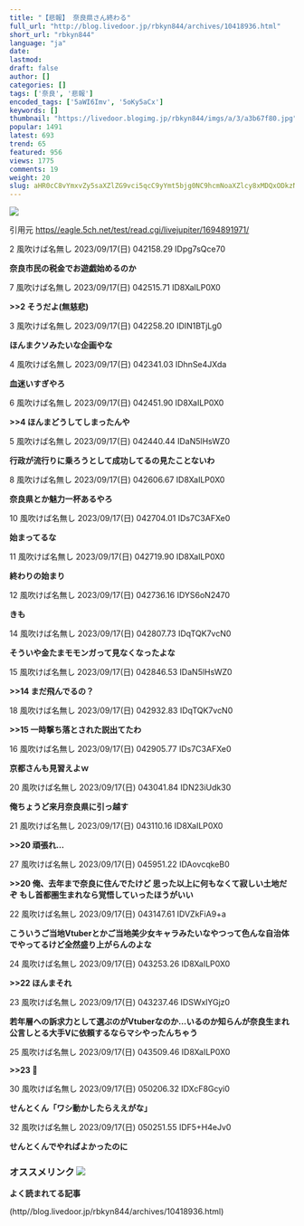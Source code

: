```yaml
---
title: "【悲報】 奈良県さん終わる"
full_url: "http://blog.livedoor.jp/rbkyn844/archives/10418936.html"
short_url: "rbkyn844"
language: "ja"
date: 
lastmod: 
draft: false
author: []
categories: []
tags: ['奈良', '悲報']
encoded_tags: ['5aWI6Imv', '5oKy5aCx']
keywords: []
thumbnail: "https://livedoor.blogimg.jp/rbkyn844/imgs/a/3/a3b67f80.jpg"
popular: 1491
latest: 693
trend: 65
featured: 956
views: 1775
comments: 19
weight: 20
slug: aHR0cC8vYmxvZy5saXZlZG9vci5qcC9yYmt5bjg0NC9hcmNoaXZlcy8xMDQxODkzNi5odG1s
---
```


![](https://livedoor.blogimg.jp/rbkyn844/imgs/a/3/a3b67f80.jpg)

<div><p>引用元 <a href='https//eagle.5ch.net/test/read.cgi/livejupiter/1694891971/' target='_blank'>https//eagle.5ch.net/test/read.cgi/livejupiter/1694891971/</a></p> <p class='res1'>2 風吹けば名無し 2023/09/17(日) 042158.29 IDpg7sQce70 </p> <p class='res2'><b> 奈良市民の税金でお遊戯始めるのか </b></p> <p class='res1'>7 風吹けば名無し 2023/09/17(日) 042515.71 ID8XaILP0X0 </p> <p class='res2'><b> >>2 そうだよ(無慈悲) </b></p> <p class='res1'>3 風吹けば名無し 2023/09/17(日) 042258.20 IDIN1BTjLg0 </p> <p class='res2'><b> ほんまクソみたいな企画やな </b></p> <p class='res1'>4 風吹けば名無し 2023/09/17(日) 042341.03 IDhnSe4JXda </p> <p class='res2'><b> 血迷いすぎやろ </b></p> <p class='res1'>6 風吹けば名無し 2023/09/17(日) 042451.90 ID8XaILP0X0 </p> <p class='res2'><b> >>4 ほんまどうしてしまったんや </b></p> <p class='res1'>5 風吹けば名無し 2023/09/17(日) 042440.44 IDaN5lHsWZ0 </p> <p class='res2'><b> 行政が流行りに乗ろうとして成功してるの見たことないわ </b></p> <p class='res1'>8 風吹けば名無し 2023/09/17(日) 042606.67 ID8XaILP0X0 </p> <p class='res2'><b> 奈良県とか魅力一杯あるやろ </b></p> <p class='res1'>10 風吹けば名無し 2023/09/17(日) 042704.01 IDs7C3AFXe0 </p> <p class='res2'><b> 始まってるな </b></p> <p class='no-pc'></p> <p class='res1'>11 風吹けば名無し 2023/09/17(日) 042719.90 ID8XaILP0X0 </p> <p class='res2'><b> 終わりの始まり </b></p> <p class='res1'>12 風吹けば名無し 2023/09/17(日) 042736.16 IDYS6oN2470 </p> <p class='res2'><b> きも </b></p> <p class='res1'>14 風吹けば名無し 2023/09/17(日) 042807.73 IDqTQK7vcN0 </p> <p class='res2'><b> そういや金たまモモンガって見なくなったよな </b></p> <p class='res1'>15 風吹けば名無し 2023/09/17(日) 042846.53 IDaN5lHsWZ0 </p> <p class='res2'><b> >>14 まだ飛んでるの？ </b></p> <p class='res1'>18 風吹けば名無し 2023/09/17(日) 042932.83 IDqTQK7vcN0 </p> <p class='res2'><b> >>15 一時撃ち落とされた説出てたわ </b></p> <p class='res1'>16 風吹けば名無し 2023/09/17(日) 042905.77 IDs7C3AFXe0 </p> <p class='res2'><b> 京都さんも見習えよｗ </b></p> <p class='res1'>20 風吹けば名無し 2023/09/17(日) 043041.84 IDN23iUdk30 </p> <p class='res2'><b> 俺ちょうど来月奈良県に引っ越す </b></p> <p class='res1'>21 風吹けば名無し 2023/09/17(日) 043110.16 ID8XaILP0X0 </p> <p class='res2'><b> >>20 頑張れ… </b></p> <p class='res1'>27 風吹けば名無し 2023/09/17(日) 045951.22 IDAovcqkeB0 </p> <p class='res2'><b> >>20 俺、去年まで奈良に住んでたけど 思った以上に何もなくて寂しい土地だぞ もし首都圏生まれなら覚悟していったほうがいい </b></p> <p class='res1'>22 風吹けば名無し 2023/09/17(日) 043147.61 IDVZkFiA9+a </p> <p class='res2'><b> こういうご当地Vtuberとかご当地美少女キャラみたいなやつって色んな自治体でやってるけど全然盛り上がらんのよな </b></p> <p class='res1'>24 風吹けば名無し 2023/09/17(日) 043253.26 ID8XaILP0X0 </p> <p class='res2'><b> >>22 ほんまそれ </b></p> <p class='res1'>23 風吹けば名無し 2023/09/17(日) 043237.46 IDSWxlYGjz0 </p> <p class='res2'><b> 若年層への訴求力として選ぶのがVtuberなのか…いるのか知らんが奈良生まれ公言しとる大手Vに依頼するならマシやったんちゃう </b></p> <p class='res1'>25 風吹けば名無し 2023/09/17(日) 043509.46 ID8XaILP0X0 </p> <p class='res2'><b> >>23 🤔 </b></p> <p class='res1'>30 風吹けば名無し 2023/09/17(日) 050206.32 IDXcF8Gcyi0 </p> <p class='res2'><b> せんとくん「ワシ動かしたらええがな」 </b></p> <p class='res1'>32 風吹けば名無し 2023/09/17(日) 050251.55 IDF5+H4eJv0 </p> <p class='res2'><b> せんとくんでやればよかったのに </b></p> <p id='5077e33f033c4e934bb013c7c4eb8bbd'> </p> <p class='no-pc'></p> <h3 class='linkh'>オススメリンク <img src='http//blog.livedoor.jp/rbkyn844/ftp/fusagikom-fikergh.png'></h3> <p class='link2'> </p> <p class='no-pc'></p> <p class='no-pc'><p><b>よく読まれてる記事</b></p></p> </div>

(http//blog.livedoor.jp/rbkyn844/archives/10418936.html)
